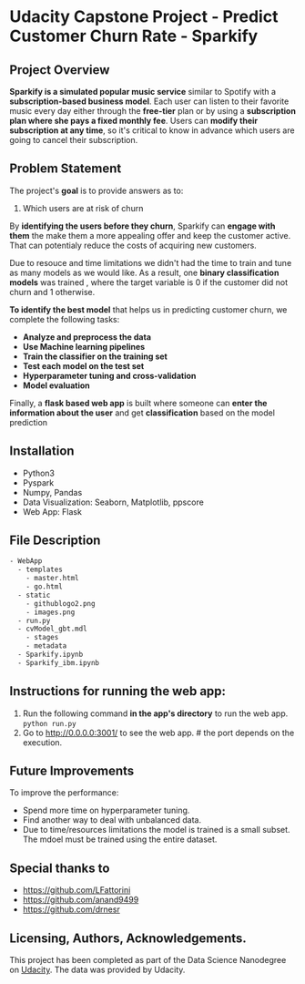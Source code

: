 # Udacity Capstone Project - Predict Customer Churn Rate - Sparkify


## Project Overview

**Sparkify is a simulated popular music service** similar to Spotify with a **subscription-based business model**. Each user can listen to their favorite music every day either through the **free-tier** plan or by using a **subscription plan where she pays a fixed monthly fee**. Users can **modify their subscription at any time**, so it's critical to know in advance which users are going to cancel their subscription.

## Problem Statement

The project's **goal** is to provide answers as to:<br>

1. Which users are at risk of churn

By **identifying the users before they churn**, Sparkify can **engage with them** the make them a more appealing offer and keep the customer active. That can potentialy reduce the costs of acquiring new customers.

Due to resouce and time limitations we didn't had the time to train and tune as many models as we would like. As a result, one **binary classification models** was trained , where the target variable is 0 if the customer did not churn and 1 otherwise.

**To identify the best model** that helps us in predicting customer churn, we complete the following tasks: <br>

- **Analyze and preprocess the data**
- **Use Machine learning pipelines**
- **Train the classifier on the training set**
- **Test each model on the test set**
- **Hyperparameter tuning and cross-validation**
- **Model evaluation**

Finally, a **flask based web app** is built where someone can **enter the information about the user** and get **classification** based on the model prediction

## Installation

* Python3
* Pyspark
* Numpy, Pandas
* Data Visualization: Seaborn, Matplotlib, ppscore
* Web App: Flask 


## File Description

```bash
- WebApp
  - templates
    - master.html 
    - go.html 
  - static
    - githublogo2.png  
    - images.png 
  - run.py  
  - cvModel_gbt.mdl 
    - stages
    - metadata
  - Sparkify.ipynb 
  - Sparkify_ibm.ipynb
```
## Instructions for running the web app:

1. Run the following command **in the app's directory** to run the web app. `python run.py`
2. Go to http://0.0.0.0:3001/ to see the web app. # the port depends on the execution.

## Future Improvements

To improve the performance: <br>

- Spend more time on hyperparameter tuning.
- Find another way to deal with unbalanced data.
- Due to time/resources limitations the model is trained is a small subset. The mdoel must be trained using the entire dataset.

## Special thanks to

- https://github.com/LFattorini
- https://github.com/anand9499
- https://github.com/drnesr

## Licensing, Authors, Acknowledgements.

This project has been completed as part of the Data Science Nanodegree on [Udacity](www.udacity.com). The data was provided by Udacity.
